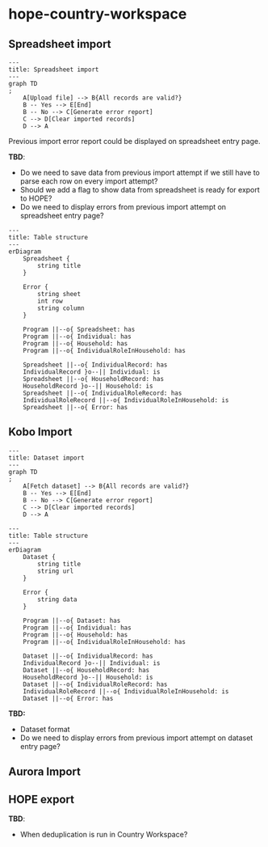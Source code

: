 # hope-country-workspace

## Spreadsheet import

```mermaid
---
title: Spreadsheet import
---
graph TD
;
    A[Upload file] --> B{All records are valid?}
    B -- Yes --> E[End]
    B -- No --> C[Generate error report]
    C --> D[Clear imported records]
    D --> A
```

Previous import error report could be displayed on spreadsheet entry page.

**TBD**:

- Do we need to save data from previous import attempt if we still have to parse
  each row on every import attempt?
- Should we add a flag to show data from spreadsheet is ready for export to HOPE?
- Do we need to display errors from previous import attempt on spreadsheet entry
  page?

```mermaid
---
title: Table structure
---
erDiagram
    Spreadsheet {
        string title
    }
    
    Error {
        string sheet
        int row
        string column
    }
    
    Program ||--o{ Spreadsheet: has
    Program ||--o{ Individual: has
    Program ||--o{ Household: has
    Program ||--o{ IndividualRoleInHousehold: has

    Spreadsheet ||--o{ IndividualRecord: has
    IndividualRecord }o--|| Individual: is
    Spreadsheet ||--o{ HouseholdRecord: has
    HouseholdRecord }o--|| Household: is
    Spreadsheet ||--o{ IndividualRoleRecord: has
    IndividualRoleRecord ||--o{ IndividualRoleInHousehold: is
    Spreadsheet ||--o{ Error: has
```

## Kobo Import

```mermaid
---
title: Dataset import
---
graph TD
;
    A[Fetch dataset] --> B{All records are valid?}
    B -- Yes --> E[End]
    B -- No --> C[Generate error report]
    C --> D[Clear imported records]
    D --> A
```

```mermaid
---
title: Table structure
---
erDiagram
    Dataset {
        string title
        string url
    }
    
    Error {
        string data
    }
    
    Program ||--o{ Dataset: has
    Program ||--o{ Individual: has
    Program ||--o{ Household: has
    Program ||--o{ IndividualRoleInHousehold: has
 
    Dataset ||--o{ IndividualRecord: has
    IndividualRecord }o--|| Individual: is
    Dataset ||--o{ HouseholdRecord: has
    HouseholdRecord }o--|| Household: is
    Dataset ||--o{ IndividualRoleRecord: has
    IndividualRoleRecord ||--o{ IndividualRoleInHousehold: is
    Dataset ||--o{ Error: has
```

**TBD:**
- Dataset format
- Do we need to display errors from previous import attempt on dataset entry page?

## Aurora Import

## HOPE export

**TBD**:

- When deduplication is run in Country Workspace?
